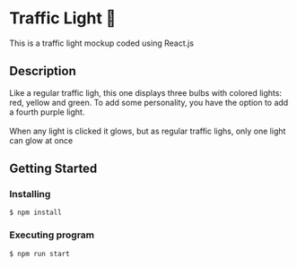 # Traffic Light :traffic_light:
This is a traffic light mockup coded using React.js

## Description

Like a regular traffic ligh, this one displays three bulbs with colored lights: red, yellow and green. To add some personality, you have the option to add a fourth purple light.
<br>
<br>
When any light is clicked it glows, but as regular traffic lighs, only one light can glow at once

## Getting Started

### Installing

```
$ npm install
```

### Executing program

```
$ npm run start
```
